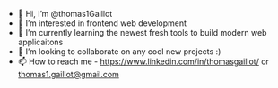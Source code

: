 - 👋 Hi, I’m @thomas1Gaillot
- 👀 I’m interested in frontend web development
- 🌱 I’m currently learning the newest fresh tools to build modern web applicaitons
- 💞️ I’m looking to collaborate on any cool new projects :) 
- 📫 How to reach me - https://www.linkedin.com/in/thomasgaillot/ or thomas1.gaillot@gmail.com  

<!---
thomas1Gaillot/thomas1Gaillot is a ✨ special ✨ repository because its `README.md` (this file) appears on your GitHub profile.
You can click the Preview link to take a look at your changes.
--->

